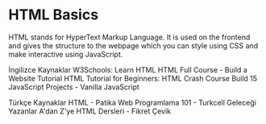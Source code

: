 # HTML Basics

HTML stands for HyperText Markup Language. It is used on the frontend and gives the structure to the webpage which you can style using CSS and make interactive using JavaScript.

<ResourceGroupTitle>İngilizce Kaynaklar</ResourceGroupTitle>
<BadgeLink badgeText='Read' href='https://www.w3schools.com/html/html_intro.asp'>W3Schools: Learn HTML</BadgeLink>
<BadgeLink badgeText='Course' colorScheme='green' href='https://www.youtube.com/watch?v=pQN-pnXPaVg'>HTML Full Course - Build a Website Tutorial</BadgeLink>
<BadgeLink badgeText='Course' colorScheme='green' href='https://www.youtube.com/watch?v=qz0aGYrrlhU'>HTML Tutorial for Beginners: HTML Crash Course</BadgeLink>
<BadgeLink badgeText='Course' colorScheme='green' href='https://www.youtube.com/watch?v=3PHXvlpOkf4'>Build 15 JavaScript Projects - Vanilla JavaScript</BadgeLink>

<ResourceGroupTitle>Türkçe Kaynaklar</ResourceGroupTitle>
<BadgeLink badgeText='Ders' colorScheme='green' href='https://app.patika.dev/courses/html/?ref=yazilimcininyolharitasi.com'>HTML - Patika</BadgeLink>
<BadgeLink badgeText='Ders' colorScheme='green' href='https://gelecegiyazanlar.turkcell.com.tr/konu/egitim/101-html/htmle-giris/?ref=yazilimcininyolharitasi.com'>Web Programlama 101 - Turkcell Geleceği Yazanlar</BadgeLink>
<BadgeLink badgeText='Ders' colorScheme='green' href='https://www.youtube.com/playlist?list=PLkDTLUcoIKU2iOY4L0_KRIkG7Bi3ZD9NL'>A'dan Z'ye HTML Dersleri - Fikret Çevik</BadgeLink>
